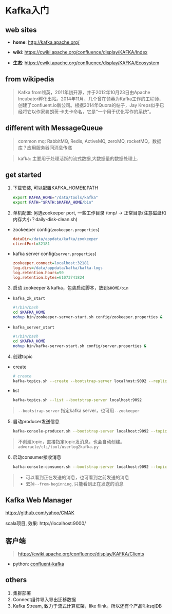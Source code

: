 # Kafka入门

## web sites

- **home**: http://kafka.apache.org/

- **wiki**: https://cwiki.apache.org/confluence/display/KAFKA/Index

- **生态**: https://cwiki.apache.org/confluence/display/KAFKA/Ecosystem

## from wikipedia

> Kafka from领英，2011年初开源，并于2012年10月23日由Apache Incubator孵化出站。2014年11月，几个曾在领英为Kafka工作的工程师，创建了confluent.io新公司。根据2014年Quora的帖子，Jay Kreps似乎已经将它以作家弗朗茨·卡夫卡命名，它是“一个用于优化写作的系统”。

## different with MessageQueue

> common mq: RabbitMQ, Redis, ActiveMQ, zeroMQ, rocketMQ，数据库？应用服务器间消息传递

> kafka: 主要用于处理活跃的流式数据,大数据量的数据处理上.

## get started

1. 下载安装, 可以配置KAFKA_HOME和PATH

    ```bash
    export KAFKA_HOME="/data/tools/kafka"
    export PATH="$PATH:$KAFKA_HOME/bin"
    ```

2. 单机配置: 另选zookeeper port, 一些工作目录 /tmp/ -> 正常目录(注意磁盘和内存大小？daily-disk-clean.sh)

- zookeeper config(`zookeeper.properties`)

    ```ini
    dataDir=/data/appdata/kafka/zookeeper
    clientPort=32181
    ```

- kafka server config(`server.properties`)

    ```ini
    zookeeper.connect=localhost:32181
    log.dirs=/data/appdata/kafka/kafka-logs
    log.retention.hours=90
    log.retention.bytes=61073741824
    ```

3. 启动 zookeeper & kafka，包装启动脚本，放到``$HOME/bin``

- `kafka_zk_start`

    ```bash
    #!/bin/bash
    cd $KAFKA_HOME
    nohup bin/zookeeper-server-start.sh config/zookeeper.properties &
    ```

- `kafka_server_start`

    ```bash
    #!/bin/bash
    cd $KAFKA_HOME
    nohup bin/kafka-server-start.sh config/server.properties &
    ```

4. 创建topic

- create

    ```bash
    # create
    kafka-topics.sh --create --bootstrap-server localhost:9092 --replication-factor 1 --partitions 1 --topic test
    ```

- list

    ```bash
    kafka-topics.sh --list --bootstrap-server localhost:9092
    ```

> ``--bootstrap-server`` 指定kafka server，也可用``--zookeeper``

5. 启动producer发送信息

    ```bash
    kafka-console-producer.sh --bootstrap-server localhost:9092 --topic test
    ```

> 不创建topic，直接指定topic发消息，也会自动创建。``advoracle/cli/tool/userlog2kafka.py``

6. 启动consumer接收消息

    ```bash
    kafka-console-consumer.sh --bootstrap-server localhost:9092 --topic test --from-beginning
    ```

> - 可以看到正在发送的消息，也可看到之前发送的消息
> - 去掉``--from-beginning``, 只能看到正在发送的消息

## Kafka Web Manager

https://github.com/yahoo/CMAK

scala项目, 效果: http://localhost:9000/

## 客户端

> https://cwiki.apache.org/confluence/display/KAFKA/Clients

- python: [confluent-kafka](https://github.com/confluentinc/confluent-kafka-python)

## others

1. 集群部署
2. Connect组件导入导出迁移数据
3. Kafka Stream, 致力于流式计算框架，like flink。所以还有个产品叫ksqlDB
